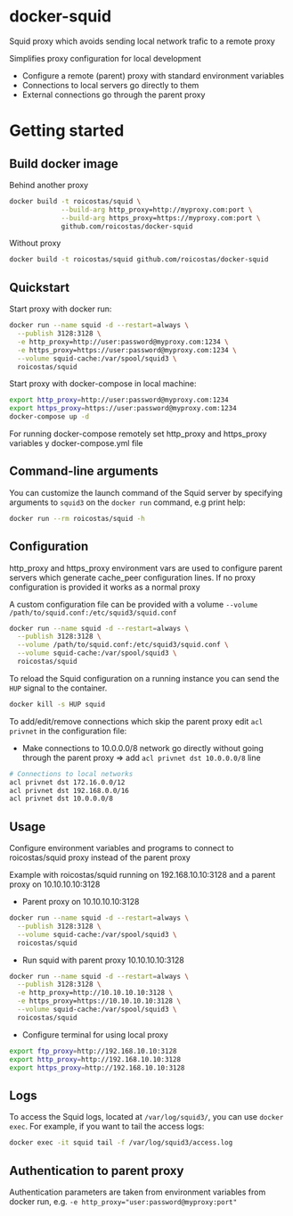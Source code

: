 # docker-squid

Squid proxy which avoids sending local network trafic to a remote proxy

Simplifies proxy configuration for local development

+ Configure a remote (parent) proxy with standard environment variables
+ Connections to local servers go directly to them
+ External connections go through the parent proxy

# Getting started

## Build docker image

Behind another proxy
```bash
docker build -t roicostas/squid \
             --build-arg http_proxy=http://myproxy.com:port \
             --build-arg https_proxy=https://myproxy.com:port \
             github.com/roicostas/docker-squid                                  
```

Without proxy
```bash
docker build -t roicostas/squid github.com/roicostas/docker-squid
```

## Quickstart

Start proxy with docker run:

```bash
docker run --name squid -d --restart=always \
  --publish 3128:3128 \
  -e http_proxy=http://user:password@myproxy.com:1234 \
  -e https_proxy=https://user:password@myproxy.com:1234 \
  --volume squid-cache:/var/spool/squid3 \
  roicostas/squid
```

Start proxy with docker-compose in local machine:

```bash
export http_proxy=http://user:password@myproxy.com:1234
export https_proxy=https://user:password@myproxy.com:1234
docker-compose up -d
```

For running docker-compose remotely set http_proxy and https_proxy variables y docker-compose.yml file

## Command-line arguments

You can customize the launch command of the Squid server by specifying arguments to `squid3` on the `docker run` command, e.g print help:

```bash
docker run --rm roicostas/squid -h
```

## Configuration

http_proxy and https_proxy environment vars are used to configure parent servers which generate cache_peer configuration lines. If no proxy configuration is provided it works as a normal proxy

A custom configuration file can be provided with a volume `--volume /path/to/squid.conf:/etc/squid3/squid.conf` 

```bash
docker run --name squid -d --restart=always \
  --publish 3128:3128 \
  --volume /path/to/squid.conf:/etc/squid3/squid.conf \
  --volume squid-cache:/var/spool/squid3 \
  roicostas/squid
```

To reload the Squid configuration on a running instance you can send the `HUP` signal to the container.

```bash
docker kill -s HUP squid
```

To add/edit/remove connections which skip the parent proxy edit `acl privnet` in the configuration file:

- Make connections to 10.0.0.0/8 network go directly without going through the parent proxy  => add `acl privnet dst 10.0.0.0/8` line

```bash
# Connections to local networks
acl privnet dst 172.16.0.0/12
acl privnet dst 192.168.0.0/16
acl privnet dst 10.0.0.0/8
```

## Usage

Configure environment variables and programs to connect to roicostas/squid proxy instead of the parent proxy

Example with roicostas/squid running on 192.168.10.10:3128 and a parent proxy on 10.10.10.10:3128

- Parent proxy on 10.10.10.10:3128
```bash
docker run --name squid -d --restart=always \
  --publish 3128:3128 \
  --volume squid-cache:/var/spool/squid3 \
  roicostas/squid
```

- Run squid with parent proxy 10.10.10.10:3128
```bash
docker run --name squid -d --restart=always \
  --publish 3128:3128 \
  -e http_proxy=http://10.10.10.10:3128 \
  -e https_proxy=https://10.10.10.10:3128 \
  --volume squid-cache:/var/spool/squid3 \
  roicostas/squid
```

- Configure terminal for using local proxy
```bash
export ftp_proxy=http://192.168.10.10:3128
export http_proxy=http://192.168.10.10:3128
export https_proxy=http://192.168.10.10:3128
```

## Logs

To access the Squid logs, located at `/var/log/squid3/`, you can use `docker exec`. For example, if you want to tail the access logs:

```bash
docker exec -it squid tail -f /var/log/squid3/access.log
```

## Authentication to parent proxy

Authentication parameters are taken from environment variables from docker run, e.g. `-e http_proxy="user:password@myproxy:port"`
